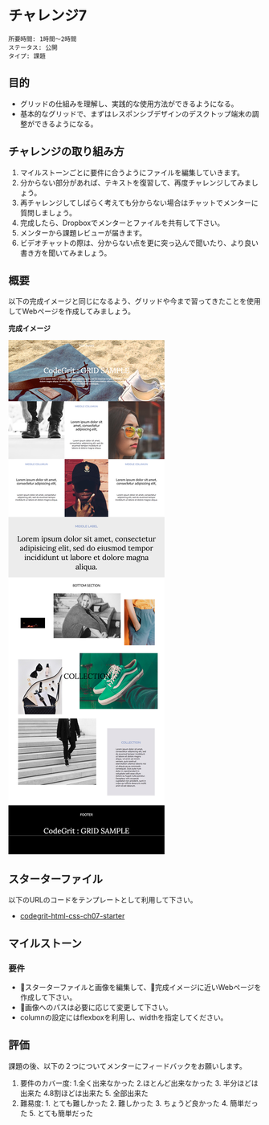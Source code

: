 # チャレンジ7

```
所要時間: 1時間〜2時間
ステータス: 公開
タイプ: 課題
```

## 目的

- グリッドの仕組みを理解し、実践的な使用方法ができるようになる。
- 基本的なグリッドで、まずはレスポンシブデザインのデスクトップ端末の調整ができるようになる。

## チャレンジの取り組み方

1. マイルストーンごとに要件に合うようにファイルを編集していきます。
2. 分からない部分があれば、テキストを復習して、再度チャレンジしてみましょう。
3. 再チャレンジしてしばらく考えても分からない場合はチャットでメンターに質問しましょう。
4. 完成したら、Dropboxでメンターとファイルを共有して下さい。
5. メンターから課題レビューが届きます。
6. ビデオチャットの際は、分からない点を更に突っ込んで聞いたり、より良い書き方を聞いてみましょう。

## 概要

以下の完成イメージと同じになるよう、グリッドや今まで習ってきたことを使用してWebページを作成してみましょう。

**完成イメージ**

<img src="./images/class7-challenge.png" />

## スターターファイル

以下のURLのコードをテンプレートとして利用して下さい。

- [codegrit-html-css-ch07-starter](https://github.com/codegrit-jp-students/codegrit-html-css-ch07-starter)

## マイルストーン

### 要件

- スターターファイルと画像を編集して、完成イメージに近いWebページを作成して下さい。
- 画像へのパスは必要に応じて変更して下さい。
- columnの設定にはflexboxを利用し、widthを指定してください。

## 評価

課題の後、以下の２つについてメンターにフィードバックをお願いします。

1. 要件のカバー度: 1.全く出来なかった 2.ほとんど出来なかった 3. 半分ほどは出来た 4.8割ほどは出来た 5. 全部出来た
2. 難易度: 1. とても難しかった 2. 難しかった 3. ちょうど良かった 4. 簡単だった 5. とても簡単だった
